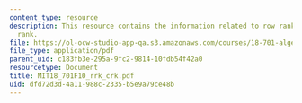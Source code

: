 ```yaml
---
content_type: resource
description: This resource contains the information related to row rank and column
  rank.
file: https://ol-ocw-studio-app-qa.s3.amazonaws.com/courses/18-701-algebra-i-fall-2010/dfd72d3d4a11988c2335b5e9a79ce48b_MIT18_701F10_rrk_crk.pdf
file_type: application/pdf
parent_uid: c183fb3e-295a-9fc2-9814-10fdb54f42a0
resourcetype: Document
title: MIT18_701F10_rrk_crk.pdf
uid: dfd72d3d-4a11-988c-2335-b5e9a79ce48b
---
```

